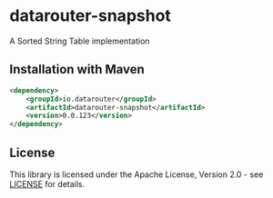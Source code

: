 # datarouter-snapshot

A Sorted String Table implementation

## Installation with Maven

```xml
<dependency>
	<groupId>io.datarouter</groupId>
	<artifactId>datarouter-snapshot</artifactId>
	<version>0.0.123</version>
</dependency>
```

## License

This library is licensed under the Apache License, Version 2.0 - see [LICENSE](../LICENSE) for details.
